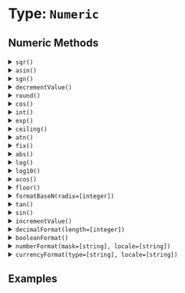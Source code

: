 [comment]: # (Note: This documentation is generated dynamically in the build process.  To modify the contents, change the javadoc on the type class, itself)

# Type: `Numeric`



## Numeric Methods

<details>
<summary><code>sqr()</code></summary>
Returns the square root of a number
</details>
<details>
<summary><code>asin()</code></summary>
Returns the arcsine (inverse sine) of a number
</details>
<details>
<summary><code>sgn()</code></summary>
Determine the sign of a number
</details>
<details>
<summary><code>decrementValue()</code></summary>
Decrement the integer part of a number
</details>
<details>
<summary><code>round()</code></summary>
Rounds a number to the closest integer.
</details>
<details>
<summary><code>cos()</code></summary>
Returns the cosine of an angle entered in radians
</details>
<details>
<summary><code>int()</code></summary>
Returns the closest integer that is smaller than the number
</details>
<details>
<summary><code>exp()</code></summary>
Calculates the exponent whose base is e that represents a number.
</details>
<details>
<summary><code>ceiling()</code></summary>
Determines the closest integer that is greater than a specified floating point number.
</details>
<details>
<summary><code>atn()</code></summary>
Returns the arc tangent (inverse tangent) of a number
</details>
<details>
<summary><code>fix()</code></summary>
Converts a real number to an integer
</details>
<details>
<summary><code>abs()</code></summary>
Returns the absolute value of a number
</details>
<details>
<summary><code>log()</code></summary>
Returns the natural logarithm of a number.
</details>
<details>
<summary><code>log10()</code></summary>
Returns the logarithm of a number to base 10.
</details>
<details>
<summary><code>acos()</code></summary>
Returns the arccosine (inverse cosine) of a number
</details>
<details>
<summary><code>floor()</code></summary>
Returns the absolute value of a number
</details>
<details>
<summary><code>formatBaseN(radix=[integer])</code></summary>
Converts a number to a string representation in the specified base.
 Arguments:

| Argument | Type | Required | Default |
|----------|------|----------|---------|
| `radix` | `integer` | `true` | `null` |

</details>
<details>
<summary><code>tan()</code></summary>
Returns the tangent of an angle that is entered in radians.
</details>
<details>
<summary><code>sin()</code></summary>
Returns the sine of a number
</details>
<details>
<summary><code>incrementValue()</code></summary>
Increment the integer part of a number
</details>
<details>
<summary><code>decimalFormat(length=[integer])</code></summary>
Converts a number to a decimal-formatted string.
 Arguments:

| Argument | Type | Required | Default |
|----------|------|----------|---------|
| `length` | `integer` | `false` | `2` |

</details>
<details>
<summary><code>booleanFormat()</code></summary>
Returns the value formatted as a boolean string
</details>
<details>
<summary><code>numberFormat(mask=[string], locale=[string])</code></summary>
Formats a number with an optional format mask
 Arguments:

| Argument | Type | Required | Default |
|----------|------|----------|---------|
| `mask` | `string` | `false` | `null` |
| `locale` | `string` | `false` | `null` |

</details>
<details>
<summary><code>currencyFormat(type=[string], locale=[string])</code></summary>
null
 Arguments:

| Argument | Type | Required | Default |
|----------|------|----------|---------|
| `type` | `string` | `false` | `null` |
| `locale` | `string` | `false` | `null` |

</details>


## Examples
